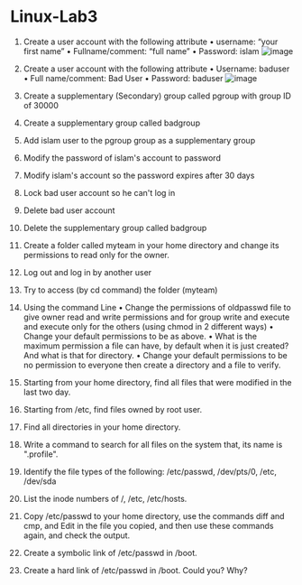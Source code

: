 # Linux-Lab3
1. Create a user account with the following attribute
   • username: “your first name”
   • Fullname/comment: “full name”
   • Password: islam
   ![image](https://github.com/user-attachments/assets/55ab5f71-ea15-4b8d-9ef7-069a018949e1)

3. Create a user account with the following attribute
   • Username: baduser
   • Full name/comment: Bad User
   • Password: baduser
   ![image](https://github.com/user-attachments/assets/6da2ca4c-73ad-4557-9beb-005710ba6e3a)

5. Create a supplementary (Secondary) group called pgroup with group ID of 30000
6. Create a supplementary group called badgroup
7. Add islam user to the pgroup group as a supplementary group
8. Modify the password of islam's account to password
9. Modify islam's account so the password expires after 30 days
10. Lock bad user account so he can't log in
11. Delete bad user account
12. Delete the supplementary group called badgroup
13. Create a folder called myteam in your home directory and change its permissions to read only for the owner.
14. Log out and log in by another user
15. Try to access (by cd command) the folder (myteam)
16. Using the command Line
    • Change the permissions of oldpasswd file to give owner read and write permissions and for group write and execute and execute only for the others (using chmod in 2 different ways)
    • Change your default permissions to be as above.
    • What is the maximum permission a file can have, by default when it is just created? And what is that for directory.
    • Change your default permissions to be no permission to everyone then create a directory and a file to verify.
17. Starting from your home directory, find all files that were modified in the last two day.
18. Starting from /etc, find files owned by root user.
19. Find all directories in your home directory.
20. Write a command to search for all files on the system that, its name is ".profile".
21. Identify the file types of the following: /etc/passwd, /dev/pts/0, /etc, /dev/sda
22. List the inode numbers of /, /etc, /etc/hosts.
23. Copy /etc/passwd to your home directory, use the commands diff and cmp, and Edit in the file you copied, and then use these commands again, and check the output.
24. Create a symbolic link of /etc/passwd in /boot.
25. Create a hard link of /etc/passwd in /boot. Could you? Why?
